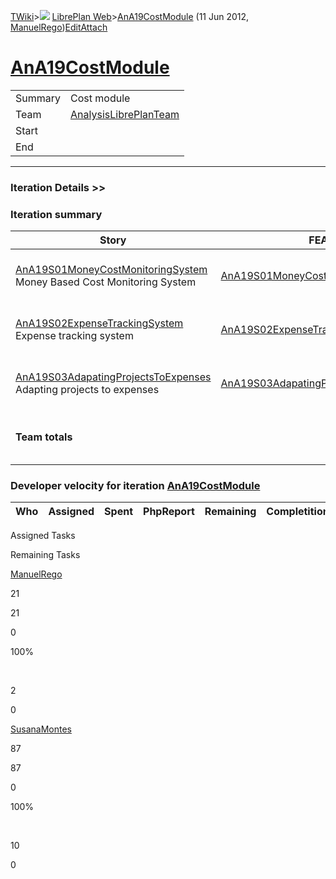 [TWiki](/twiki/Main/WebHome)&gt;![](/twiki/TWiki/TWikiDocGraphics/web-bg-small.gif) [LibrePlan Web](/twiki/LibrePlan/WebHome)&gt;[AnA19CostModule](http://wiki.libreplan-enterprise.com/twiki/LibrePlan/AnA19CostModule "Topic revision: 3 (11 Jun 2012 - 09:59:24)") (11 Jun 2012, [ManuelRego](/twiki/Main/ManuelRego))[Edit](http://wiki.libreplan-enterprise.com/twiki/bin/edit/LibrePlan/AnA19CostModule?t=1520337864 "Edit this topic text")[Attach](/twiki/bin/attach/LibrePlan/AnA19CostModule "Attach an image or document to this topic")

 [AnA19CostModule](/twiki/LibrePlan/AnA19CostModule)
===============================================================================================



|         |                                                                          |
|---------|--------------------------------------------------------------------------|
| Summary | Cost module                                                              |
| Team    | [AnalysisLibrePlanTeam](/twiki/LibrePlan/AnalysisLibrePlanTeam) |
| Start   |                                                                          |
| End     |                                                                          |

------------------------------------------------------------------------

[](/twiki/LibrePlan)

### Iteration Details &gt;&gt;

###  Iteration summary

<table>
<colgroup>
<col width="8%" />
<col width="8%" />
<col width="8%" />
<col width="8%" />
<col width="8%" />
<col width="8%" />
<col width="8%" />
<col width="8%" />
<col width="8%" />
<col width="8%" />
<col width="8%" />
<col width="8%" />
</colgroup>
<thead>
<tr class="header">
<th>Story</th>
<th>FEA</th>
<th>Estimate</th>
<th>Spent</th>
<th>PhpReport</th>
<th>ToDo</th>
<th>Progress</th>
<th>Done</th>
<th>Overrun</th>
<th>Completion</th>
<th>Developer</th>
<th>Reviewer</th>
</tr>
</thead>
<tbody>
<tr class="odd">
<td><a href="/twiki/LibrePlan/AnA19S01MoneyCostMonitoringSystem">AnA19S01MoneyCostMonitoringSystem</a><br />
Money Based Cost Monitoring System</td>
<td><a href="/twiki/LibrePlan/AnA19S01MoneyCostMonitoringSystem">AnA19S01MoneyCostMonitoringSystem</a></td>
<td><strong>21</strong></td>
<td><strong>21</strong></td>
<td><strong>0</strong></td>
<td><strong>0</strong></td>
<td><table>
<tbody>
<tr class="odd">
<td><img src="/twiki/TWiki/SmiliesPlugin/smile.gif" title="smile" alt="smile" /></td>
</tr>
</tbody>
</table></td>
<td>100%</td>
<td>0%</td>
<td>Acceptance</td>
<td><a href="/twiki/Main/ManuelRego">ManuelRego</a></td>
<td><a href="/twiki/Main/JavierMoran">JavierMoran</a></td>
</tr>
<tr class="even">
<td><a href="/twiki/LibrePlan/AnA19S02ExpenseTrackingSystem">AnA19S02ExpenseTrackingSystem</a><br />
Expense tracking system</td>
<td><a href="/twiki/LibrePlan/AnA19S02ExpenseTrackingSystem">AnA19S02ExpenseTrackingSystem</a></td>
<td><strong>41</strong></td>
<td><strong>41</strong></td>
<td><strong>0</strong></td>
<td><strong>0</strong></td>
<td><table>
<tbody>
<tr class="odd">
<td><img src="/twiki/TWiki/SmiliesPlugin/smile.gif" title="smile" alt="smile" /></td>
</tr>
</tbody>
</table></td>
<td>100%</td>
<td>0%</td>
<td>Acceptance</td>
<td><a href="/twiki/Main/SusanaMontes">SusanaMontes</a></td>
<td><a href="/twiki/Main/JavierMoran">JavierMoran</a></td>
</tr>
<tr class="odd">
<td><a href="/twiki/LibrePlan/AnA19S03AdapatingProjectsToExpenses">AnA19S03AdapatingProjectsToExpenses</a><br />
Adapting projects to expenses</td>
<td><a href="/twiki/LibrePlan/AnA19S03AdapatingProjectsToExpenses">AnA19S03AdapatingProjectsToExpenses</a></td>
<td><strong>46</strong></td>
<td><strong>46</strong></td>
<td><strong>0</strong></td>
<td><strong>0</strong></td>
<td><table>
<tbody>
<tr class="odd">
<td><img src="/twiki/TWiki/SmiliesPlugin/smile.gif" title="smile" alt="smile" /></td>
</tr>
</tbody>
</table></td>
<td>100%</td>
<td>0%</td>
<td>Acceptance</td>
<td><a href="/twiki/Main/SusanaMontes">SusanaMontes</a></td>
<td><a href="/twiki/Main/JavierMoran">JavierMoran</a></td>
</tr>
<tr class="even">
<td><strong>Team totals</strong></td>
<td> </td>
<td><strong>108</strong></td>
<td><strong>108</strong></td>
<td><strong>0</strong></td>
<td><strong>0</strong></td>
<td><table>
<tbody>
<tr class="odd">
<td><img src="/twiki/TWiki/SmiliesPlugin/smile.gif" title="smile" alt="smile" /></td>
</tr>
</tbody>
</table></td>
<td>100%</td>
<td>0%</td>
<td> </td>
<td> </td>
<td> </td>
</tr>
</tbody>
</table>

###  Developer velocity for iteration [AnA19CostModule](/twiki/LibrePlan/AnA19CostModule)

| Who | Assigned | Spent | PhpReport | Remaining | Completition |     |
|-----|----------|-------|-----------|-----------|--------------|-----|

Assigned Tasks

Remaining Tasks

[ManuelRego](/twiki/Main/ManuelRego)

21

21

0

100%

 

2

0

[SusanaMontes](/twiki/Main/SusanaMontes)

87

87

0

100%

 

10

0
